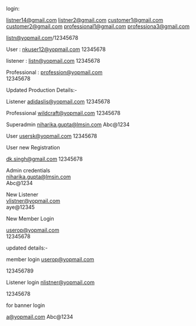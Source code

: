 
login: 

listner14@gmail.com
listner2@gmail.com
customer1@gmail.com
customer2@gmail.com
professional1@gmail.com
professiona3@gmail.com

listn@yopmail.com/12345678                                  


User : nkuser12@yopmail.com
12345678

listener : listn@yopmail.com
12345678

Professional : profession@yopmail.com                                    
12345678  

Updated Production Details:-    

Listener
adidaslis@yopmail.com 
12345678  

Professional
wildcraft@yopmail.com
12345678

Superadmin
niharika.gupta@lmsin.com
Abc@1234 

User 
usersk@yopmail.com
12345678 

User new Registration

dk.singh@gmail.com
12345678

Admin credentials  
niharika.gupta@lmsin.com  
Abc@1234

New Listener   
vlistner@yopmail.com  
aye@12345 

New Member Login

userop@yopmail.com              
12345678  

updated details:- 

member login
userop@yopmail.com

123456789 

Listener login
nlistner@yopmail.com

12345678

for banner login

a@yopmail.com
Abc@1234

